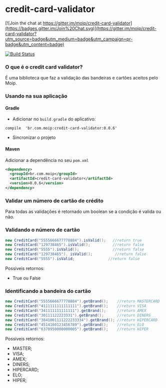 # credit-card-validator

[![Join the chat at https://gitter.im/moip/credit-card-validator](https://badges.gitter.im/Join%20Chat.svg)](https://gitter.im/moip/credit-card-validator?utm_source=badge&utm_medium=badge&utm_campaign=pr-badge&utm_content=badge)

[![Build Status](https://travis-ci.org/moip/credit-card-validator.svg?branch=master)](https://travis-ci.org/moip/credit-card-validator)

### O que é o credit card validator?

É uma biblioteca que faz a validação das bandeiras e cartões aceitos pelo Moip.

### Usando na sua aplicação

#### Gradle

- Adicionar no `build.gradle` do aplicativo:

```compile  'br.com.moip:credit-card-validator:0.0.6' ```

- Sincronizar o projeto


#### Maven

Adicionar a dependência no seu `pom.xml`

```xml
<dependency>
  <groupId>br.com.moip</groupId>
  <artifactId>credit-card-validator</artifactId>
  <version>0.0.6</version>
</dependency>
```

### Validar um número de cartão de crédito

Para todas as validações é retornado um boolean se a condição é valida ou não.

### Validando o número de cartão
```java
new CreditCard("5555666677778884").isValid();   //return true
new CreditCard("129738465").isValid();          //return false
new CreditCard("5555").isValid();               //return false
new CreditCard("129738465"). isValid();          //return false
new CreditCard("5555").isValid;               //return false
```

Possiveis retornos:
* True ou False

### Identificando a bandeira do cartão

```java
new CreditCard("5555666677778884").getBrand();    //return MASTERCARD
new CreditCard("4111111111111111").getBrand();    //return VISA
new CreditCard("341111111111111").getBrand();     //return AMEX
new CreditCard("30111122223331").getBrand();      //return DINERS
new CreditCard("3841001111222233334").getBrand(); //return HIPERCARD
new CreditCard("4514160123456789").getBrand();    //return ELO
new CreditCard("6370950000000005").getBrand();    //return HIPER
```

Possiveis retornos:
* MASTER;
* VISA;
* AMEX;
* DINERS;
* HIPERCARD;
* ELO;
* HIPER;
